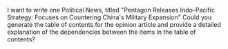 I want to write one Political News, titled "Pentagon Releases Indo-Pacific Strategy: Focuses on Countering China's Military Expansion" Could you generate the table of contents for the opinion article and provide a detailed explanation of the dependencies between the items in the table of contents?